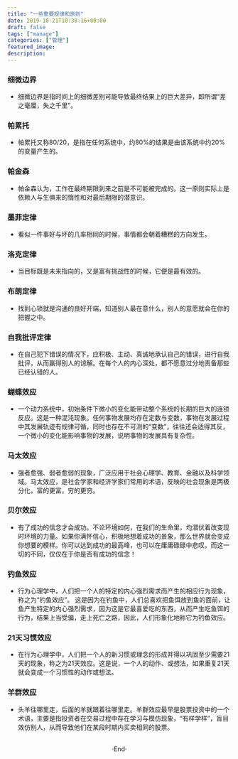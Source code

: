 ```yaml
---
title: "一些重要规律和原则"
date: 2019-10-21T10:38:16+08:00
draft: false
tags: ["manage"]
categories: ["管理"]
featured_image: 
description: 
---
```


### 细微边界

- 细微边界是指时间上的细微差别可能导致最终结果上的巨大差异，即所谓“差之毫厘，失之千里”。

### 帕累托

- 帕累托又称80/20，是指在任何系统中，约80%的结果是由该系统中约20%的变量产生的。

### 帕金森

- 帕金森认为，工作在最终期限到来之前是不可能被完成的。这一原则实际上是依赖人与生俱来的惰性和对最后期限的潜意识。

### 墨菲定律

- 看似一件事好与坏的几率相同的时候，事情都会朝着糟糕的方向发生。

### 洛克定律

- 当目标既是未来指向的，又是富有挑战性的时候，它便是最有效的。

### 布朗定律

- 找到心锁就是沟通的良好开端，知道别人最在意什么，别人的意愿就会在你的把握之中。

### 自我批评定律

- 在自己犯下错误的情况下，应积极、主动、真诚地承认自己的错误，进行自我批评，从而赢得别人的谅解。在每个人的内心深处，都不愿意过分地责备那些已经认错的人。

### 蝴蝶效应

- 一个动力系统中，初始条件下微小的变化能带动整个系统的长期的巨大的连锁反应。这是一种混沌现象。任何事物发展均存在定数与变数，事物在发展过程中其发展轨迹有规律可循，同时也存在不可测的“变数”，往往还会适得其反，一个微小的变化能影响事物的发展，说明事物的发展具有复杂性。

### 马太效应

- 强者愈强、弱者愈弱的现象，广泛应用于社会心理学、教育、金融以及科学领域。马太效应，是社会学家和经济学家们常用的术语，反映的社会现象是两极分化，富的更富，穷的更穷。

### 贝尔效应

- 有了成功的信念才会成功。不论环境如何，在我们的生命里，均潜伏着改变现时环境的力量。如果你满怀信心，积极地想着成功的景象，那么世界就会变成你想要的模样。你可以达到成功的最高峰，也可以在庸庸碌碌中悲叹。而这一切的不同，仅仅在于你是否有成功的信念！

### 钓鱼效应

- 行为心理学中，人们把一个人的特定的内心强烈需求而产生的相应行为现象，称之为“钓鱼效应”。 这是因为在钓鱼中，人们总喜欢把鱼饵放到鱼的面前，让鱼产生特定的内心强烈需求，因为这是它最喜爱吃的东西，从而产生吃鱼饵的行为，结果上当受骗，走上死亡之路，因此，人们形象化地称它为钓鱼效应。

### 21天习惯效应

- 在行为心理学中，人们把一个人的新习惯或理念的形成并得以巩固至少需要21天的现象，称之为21天效应。这是说，一个人的动作、或想法，如果重复21天就会变成一个习惯性的动作或想法。

### 羊群效应

- 头羊往哪里走，后面的羊就跟着往哪里走。羊群效应最早是股票投资中的一个术语，主要是指投资者在交易过程中存在学习与模仿现象，“有样学样”，盲目效仿别人，从而导致他们在某段时期内买卖相同的股票。
<br>

<center>  ·End·  </center>